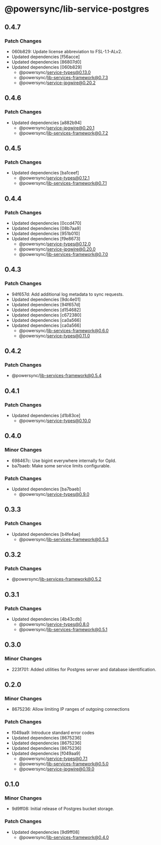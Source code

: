# @powersync/lib-service-postgres

## 0.4.7

### Patch Changes

- 060b829: Update license abbreviation to FSL-1.1-ALv2.
- Updated dependencies [f56acce]
- Updated dependencies [86807d0]
- Updated dependencies [060b829]
  - @powersync/service-types@0.13.0
  - @powersync/lib-services-framework@0.7.3
  - @powersync/service-jpgwire@0.20.2

## 0.4.6

### Patch Changes

- Updated dependencies [a882b94]
  - @powersync/service-jpgwire@0.20.1
  - @powersync/lib-services-framework@0.7.2

## 0.4.5

### Patch Changes

- Updated dependencies [ba1ceef]
  - @powersync/service-types@0.12.1
  - @powersync/lib-services-framework@0.7.1

## 0.4.4

### Patch Changes

- Updated dependencies [0ccd470]
- Updated dependencies [08b7aa9]
- Updated dependencies [951b010]
- Updated dependencies [f9e8673]
  - @powersync/service-types@0.12.0
  - @powersync/service-jpgwire@0.20.0
  - @powersync/lib-services-framework@0.7.0

## 0.4.3

### Patch Changes

- 94f657d: Add additional log metadata to sync requests.
- Updated dependencies [9dc4e01]
- Updated dependencies [94f657d]
- Updated dependencies [d154682]
- Updated dependencies [c672380]
- Updated dependencies [ca0a566]
- Updated dependencies [ca0a566]
  - @powersync/lib-services-framework@0.6.0
  - @powersync/service-types@0.11.0

## 0.4.2

### Patch Changes

- @powersync/lib-services-framework@0.5.4

## 0.4.1

### Patch Changes

- Updated dependencies [d1b83ce]
  - @powersync/service-types@0.10.0

## 0.4.0

### Minor Changes

- 698467c: Use bigint everywhere internally for OpId.
- ba7baeb: Make some service limits configurable.

### Patch Changes

- Updated dependencies [ba7baeb]
  - @powersync/service-types@0.9.0

## 0.3.3

### Patch Changes

- Updated dependencies [b4fe4ae]
  - @powersync/lib-services-framework@0.5.3

## 0.3.2

### Patch Changes

- @powersync/lib-services-framework@0.5.2

## 0.3.1

### Patch Changes

- Updated dependencies [4b43cdb]
  - @powersync/service-types@0.8.0
  - @powersync/lib-services-framework@0.5.1

## 0.3.0

### Minor Changes

- 223f701: Added utilities for Postgres server and database identification.

## 0.2.0

### Minor Changes

- 8675236: Allow limiting IP ranges of outgoing connections

### Patch Changes

- f049aa9: Introduce standard error codes
- Updated dependencies [8675236]
- Updated dependencies [8675236]
- Updated dependencies [8675236]
- Updated dependencies [f049aa9]
  - @powersync/service-types@0.7.1
  - @powersync/lib-services-framework@0.5.0
  - @powersync/service-jpgwire@0.19.0

## 0.1.0

### Minor Changes

- 9d9ff08: Initial release of Postgres bucket storage.

### Patch Changes

- Updated dependencies [9d9ff08]
  - @powersync/lib-services-framework@0.4.0
